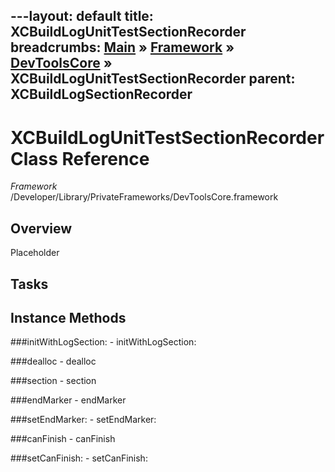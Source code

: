 ---layout: default
title: XCBuildLogUnitTestSectionRecorder
breadcrumbs: <a href="/index.html">Main</a> &raquo; <a href="/Frameworks.html">Framework</a> &raquo; <a href="/Frameworks/DevToolsCore.html">DevToolsCore</a> &raquo; XCBuildLogUnitTestSectionRecorder
parent: XCBuildLogSectionRecorder 
---
# XCBuildLogUnitTestSectionRecorder Class Reference

*Framework* /Developer/Library/PrivateFrameworks/DevToolsCore.framework

## Overview

Placeholder

## Tasks

## Instance Methods

<a name="-initWithLogSection:"></a>
###initWithLogSection:
    - initWithLogSection:

<a name="-dealloc"></a>
###dealloc
    - dealloc

<a name="-section"></a>
###section
    - section

<a name="-endMarker"></a>
###endMarker
    - endMarker

<a name="-setEndMarker:"></a>
###setEndMarker:
    - setEndMarker:

<a name="-canFinish"></a>
###canFinish
    - canFinish

<a name="-setCanFinish:"></a>
###setCanFinish:
    - setCanFinish:

